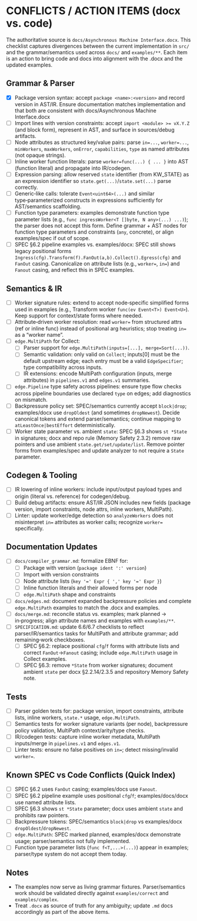 # CONFLICTS / ACTION ITEMS (docx vs. code)

The authoritative source is `docs/Asynchronous Machine Interface.docx`. This checklist captures divergences between 
the current implementation in `src/` and the grammar/semantics used across `docs/` and `examples/**`. Each item is an 
action to bring code and docs into alignment with the .docx and the updated examples.

## Grammar & Parser

- [x] Package version syntax: accept `package <name>:<version>` and record version in AST/IR. Ensure documentation matches implementation and that both are consistent with docs/Asynchronous Machine Interface.docx
- [ ] Import lines with version constraints: accept `import <module> >= vX.Y.Z` (and block form), represent in AST, and surface in sources/debug artifacts.
- [ ] Node attributes as structured key/value pairs: parse `in=...`, `worker=...`, `minWorkers`, `maxWorkers`, `onError`, `capabilities`, `type` as named attributes (not opaque strings).
- [ ] Inline worker function literals: parse `worker=func(...) { ... }` into AST (function literal) and propagate into IR/codegen.
- [ ] Expression parsing: allow reserved `state` identifier (from KW_STATE) as an expression identifier so `state.get(...)`/`state.set(...)` parse correctly.
- [ ] Generic‑like calls: tolerate `Event<uint64>(...)` and similar type‑parameterized constructs in expressions sufficiently for AST/semantics scaffolding.
- [ ] Function type parameters: examples demonstrate function type parameter lists (e.g., `func ingressWorker<T []byte, N any>(...) ...)`); the parser does not accept this form. Define grammar + AST nodes for function type parameters and constraints (`any`, concrete), or align examples/spec if out of scope.
- [ ] SPEC §6.2 pipeline examples vs. examples/docx: SPEC still shows legacy positional forms `Ingress(cfg).Transform(f).FanOut(a,b).Collect().Egress(cfg)` and `FanOut` casing. Canonicalize on attribute lists (e.g., `worker=`, `in=`) and `Fanout` casing, and reflect this in SPEC examples.

## Semantics & IR

- [ ] Worker signature rules: extend to accept node‑specific simplified forms used in examples (e.g., Transform worker `func(ev Event<T>) Event<U>`). Keep support for context/state forms where needed.
- [ ] Attribute‑driven worker resolution: read `worker=` from structured attrs (ref or inline func) instead of positional arg heuristics; stop treating `in=` as a “worker name”.
- [ ] `edge.MultiPath` for Collect:
  - [ ] Parser support for `edge.MultiPath(inputs=[...], merge=Sort(...))`.
  - [ ] Semantic validation: only valid on `Collect`; inputs[0] must be the default upstream edge; each entry must be a valid `EdgeSpecifier`; type compatibility across inputs.
  - [ ] IR extensions: encode MultiPath configuration (inputs, merge attributes) in `pipelines.v1` and `edges.v1` summaries.
- [ ] `edge.Pipeline` type safety across pipelines: ensure type flow checks across pipeline boundaries use declared `type` on edges; add diagnostics on mismatch.
- [ ] Backpressure policy set: SPEC/semantics currently accept `block|drop`; examples/docx use `dropOldest` (and sometimes `dropNewest`). Decide canonical tokens and extend parser/semantics; continue mapping to `atLeastOnce|bestEffort` deterministically.
- [ ] Worker state parameter vs. ambient `state`: SPEC §6.3 shows `st *State` in signatures; docx and repo rule (Memory Safety 2.3.2) remove raw pointers and use ambient `state.get/set/update/list`. Remove pointer forms from examples/spec and update analyzer to not require a `State` parameter.

## Codegen & Tooling

- [ ] IR lowering of inline workers: include input/output payload types and origin (literal vs. reference) for codegen/debug.
- [ ] Build debug artifacts: ensure AST/IR JSON includes new fields (package version, import constraints, node attrs, inline workers, MultiPath).
- [ ] Linter: update worker/edge detection so `analyzeWorkers` does not misinterpret `in=` attributes as worker calls; recognize `worker=` specifically.

## Documentation Updates

- [ ] `docs/compiler_grammar.md`: formalize EBNF for:
  - [ ] Package with version (`package ident ':' version`)
  - [ ] Import with version constraints
  - [ ] Node attribute lists (`key '=' Expr { ',' key '=' Expr }`)
  - [ ] Inline function literals and their allowed forms per node
  - [ ] `edge.MultiPath` shape and constraints
- [ ] `docs/edges.md`: document expanded backpressure policies and complete `edge.MultiPath` examples to match the .docx and examples.
- [ ] `docs/merge.md`: reconcile status vs. examples; mark planned → in‑progress; align attribute names and examples with `examples/**`.
- [ ] `SPECIFICATION.md`: update 6.6/6.7 checklists to reflect parser/IR/semantics tasks for MultiPath and attribute grammar; add remaining‑work checkboxes.
  - [ ] SPEC §6.2: replace positional `cfg`/`f` forms with attribute lists and correct `FanOut`→`Fanout` casing; include `edge.MultiPath` usage in Collect examples.
  - [ ] SPEC §6.3: remove `*State` from worker signatures; document ambient `state` per docx §2.2.14/2.3.5 and repository Memory Safety note.

## Tests

- [ ] Parser golden tests for: package version, import constraints, attribute lists, inline workers, `state.*` usage, `edge.MultiPath`.
- [ ] Semantics tests for worker signature variants (per node), backpressure policy validation, MultiPath context/arity/type checks.
- [ ] IR/codegen tests: capture inline worker metadata, MultiPath inputs/merge in `pipelines.v1` and `edges.v1`.
- [ ] Linter tests: ensure no false positives on `in=`; detect missing/invalid `worker=`.

## Known SPEC vs Code Conflicts (Quick Index)

- [ ] SPEC §6.2 uses `FanOut` casing; examples/docs use `Fanout`.
- [ ] SPEC §6.2 pipeline example uses positional `cfg`/`f`; examples/docs/docx use named attribute lists.
- [ ] SPEC §6.3 shows `st *State` parameter; docx uses ambient `state` and prohibits raw pointers.
- [ ] Backpressure tokens: SPEC/semantics `block|drop` vs examples/docx `dropOldest`/`dropNewest`.
- [ ] `edge.MultiPath`: SPEC marked planned, examples/docx demonstrate usage; parser/semantics not fully implemented.
- [ ] Function type parameter lists (`func f<T,...>(...)`) appear in examples; parser/type system do not accept them today.

## Notes

- The examples now serve as living grammar fixtures. Parser/semantics work should be validated directly against `examples/correct` and `examples/complex`.
- Treat `.docx` as source of truth for any ambiguity; update `.md` docs accordingly as part of the above items.
